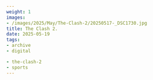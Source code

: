 ```yaml
---
weight: 1
images:
- /images/2025/May/The-Clash-2/20250517-_DSC1730.jpg
title: The Clash 2.
date: 2025-05-19
tags:
- archive
- digital

- the-clash-2
- sports
---
```


